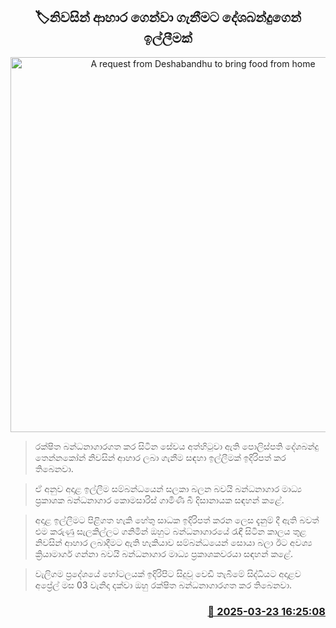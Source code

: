 <p align='center'><b><h2 align='center' title='A request from Deshabandhu to bring food from home'>🏷නිවසින් ආහාර ගෙන්වා ගැනීමට දේශබන්දුගෙන් ඉල්ලීමක්</h2></b></p>
<p align='center'><img src='https://helakuru.sgp1.cdn.digitaloceanspaces.com/esana/images/lib/deshabandu-thennakoon-3983.jpg' width='600' alt='A request from Deshabandhu to bring food from home'></p>

> රක්ෂිත බන්ධනාගාරගත කර සිටින සේවය අත්හිටුවා ඇති පොලිස්පති දේශබන්දු තෙන්නකෝන් නිවසින් ආහාර ලබා ගැනීම සඳහා ඉල්ලීමක් ඉදිරිපත් කර තිබෙනවා.

> ඒ අනුව අදාළ ඉල්ලීම සම්බන්ධයෙන් සලකා බලන බවයි බන්ධනාගාර මාධ්‍ය ප්‍රකාශක බන්ධනාගාර කොමසාරිස් ගාමිණී බී දිසානායක සඳහන් කළේ.

> අදාළ ඉල්ලීමට පිළිගත හැකි හේතු සාධක ඉදිරිපත් කරන ලෙස දැනුම් දී ඇති බවත් එම කරුණු සැලකිල්ලට ගනිමින් ඔහුට බන්ධනාගාරයේ රැඳී සිටින කාලය තුළ නිවසින් ආහාර ලබාදීමට ඇති හැකියාව සම්බන්ධයෙන් සොයා බලා ඊට අවශ්‍ය ක්‍රියාමාර්ග ගන්නා බවයි බන්ධනාගාර මාධ්‍ය ප්‍රකාශකවරයා සඳහන් කළේ.

> වැලිගම ප්‍රදේශයේ හෝටලයක් ඉදිරිපිට සිදුවූ වෙඩි තැබීමේ සිද්ධියට අදාළව අප්‍රේල් මස 03 වැනිදා දක්වා ඔහු රක්ෂිත බන්ධනාගාරගත කර තිබෙනවා.



<h3 align='right'><a href='https://www.helakuru.lk/esana/p/108566/'>📅 2025-03-23 16:25:08</a></h3>
